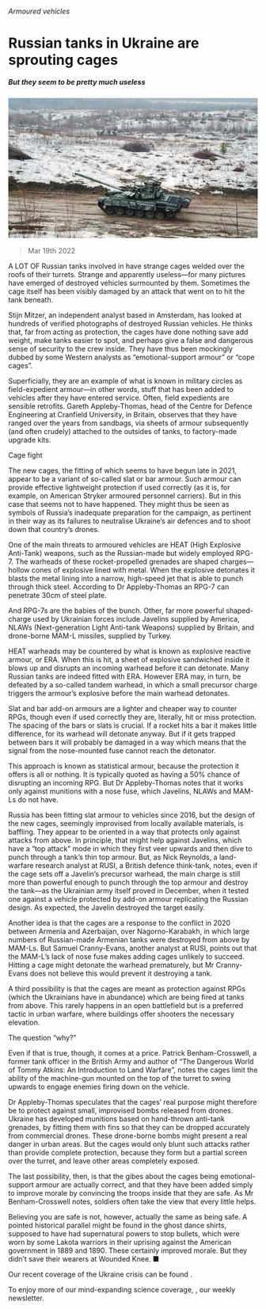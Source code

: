 ###### Armoured vehicles

# Russian tanks in Ukraine are sprouting cages 

##### But they seem to be pretty much useless 

![image](images/20220319_stp001.jpg) 

> Mar 19th 2022 

A LOT OF Russian tanks involved in  have strange cages welded over the roofs of their turrets. Strange and apparently useless—for many pictures have emerged of destroyed vehicles surmounted by them. Sometimes the cage itself has been visibly damaged by an attack that went on to hit the tank beneath.

Stijn Mitzer, an independent analyst based in Amsterdam, has looked at hundreds of verified photographs of destroyed Russian vehicles. He thinks that, far from acting as protection, the cages have done nothing save add weight, make tanks easier to spot, and perhaps give a false and dangerous sense of security to the crew inside. They have thus been mockingly dubbed by some Western analysts as “emotional-support armour” or “cope cages”.


Superficially, they are an example of what is known in military circles as field-expedient armour—in other words, stuff that has been added to vehicles after they have entered service. Often, field expedients are sensible retrofits. Gareth Appleby-Thomas, head of the Centre for Defence Engineering at Cranfield University, in Britain, observes that they have ranged over the years from sandbags, via sheets of armour subsequently (and often crudely) attached to the outsides of tanks, to factory-made upgrade kits.

Cage fight

The new cages, the fitting of which seems to have begun late in 2021, appear to be a variant of so-called slat or bar armour. Such armour can provide effective lightweight protection if used correctly (as it is, for example, on American Stryker armoured personnel carriers). But in this case that seems not to have happened. They might thus be seen as symbols of Russia’s inadequate preparation for the campaign, as pertinent in their way as its failures to neutralise Ukraine’s air defences and to shoot down that country’s drones.

One of the main threats to armoured vehicles are HEAT (High Explosive Anti-Tank) weapons, such as the Russian-made but widely employed RPG-7. The warheads of these rocket-propelled grenades are shaped charges—hollow cones of explosive lined with metal. When the explosive detonates it blasts the metal lining into a narrow, high-speed jet that is able to punch through thick steel. According to Dr Appleby-Thomas an RPG-7 can penetrate 30cm of steel plate.

And RPG-7s are the babies of the bunch. Other, far more powerful shaped-charge  used by Ukrainian forces include Javelins supplied by America, NLAWs (Next-generation Light Anti-tank Weapons) supplied by Britain, and drone-borne MAM-L missiles, supplied by Turkey.

HEAT warheads may be countered by what is known as explosive reactive armour, or ERA. When this is hit, a sheet of explosive sandwiched inside it blows up and disrupts an incoming warhead before it can detonate. Many Russian tanks are indeed fitted with ERA. However ERA may, in turn, be defeated by a so-called tandem warhead, in which a small precursor charge triggers the armour’s explosive before the main warhead detonates.

Slat and bar add-on armours are a lighter and cheaper way to counter RPGs, though even if used correctly they are, literally, hit or miss protection. The spacing of the bars or slats is crucial. If a rocket hits a bar it makes little difference, for its warhead will detonate anyway. But if it gets trapped between bars it will probably be damaged in a way which means that the signal from the nose-mounted fuse cannot reach the detonator.

This approach is known as statistical armour, because the protection it offers is all or nothing. It is typically quoted as having a 50% chance of disrupting an incoming RPG. But Dr Appleby-Thomas notes that it works only against munitions with a nose fuse, which Javelins, NLAWs and MAM-Ls do not have.

Russia has been fitting slat armour to vehicles since 2016, but the design of the new cages, seemingly improvised from locally available materials, is baffling. They appear to be oriented in a way that protects only against attacks from above. In principle, that might help against Javelins, which have a “top attack” mode in which they first veer upwards and then dive to punch through a tank’s thin top armour. But, as Nick Reynolds, a land-warfare research analyst at RUSI, a British defence think-tank, notes, even if the cage sets off a Javelin’s precursor warhead, the main charge is still more than powerful enough to punch through the top armour and destroy the tank—as the Ukrainian army itself proved in December, when it tested one against a vehicle protected by add-on armour replicating the Russian design. As expected, the Javelin destroyed the target easily.

Another idea is that the cages are a response to the conflict in 2020 between Armenia and Azerbaijan, over Nagorno-Karabakh, in which large numbers of Russian-made Armenian tanks were destroyed from above by MAM-Ls. But Samuel Cranny-Evans, another analyst at RUSI, points out that the MAM-L’s lack of nose fuse makes adding cages unlikely to succeed. Hitting a cage might detonate the warhead prematurely, but Mr Cranny-Evans does not believe this would prevent it destroying a tank.

A third possibility is that the cages are meant as protection against RPGs (which the Ukrainians have in abundance) which are being fired at tanks from above. This rarely happens in an open battlefield but is a preferred tactic in urban warfare, where buildings offer shooters the necessary elevation.

The question “why?”

Even if that is true, though, it comes at a price. Patrick Benham-Crosswell, a former tank officer in the British Army and author of “The Dangerous World of Tommy Atkins: An Introduction to Land Warfare”, notes the cages limit the ability of the machine-gun mounted on the top of the turret to swing upwards to engage enemies firing down on the vehicle.

Dr Appleby-Thomas speculates that the cages’ real purpose might therefore be to protect against small, improvised bombs released from drones. Ukraine has developed munitions based on hand-thrown anti-tank grenades, by fitting them with fins so that they can be dropped accurately from commercial drones. These drone-borne bombs might present a real danger in urban areas. But the cages would only blunt such attacks rather than provide complete protection, because they form but a partial screen over the turret, and leave other areas completely exposed.

The last possibility, then, is that the gibes about the cages being emotional-support armour are actually correct, and that they have been added simply to improve morale by convincing the troops inside that they are safe. As Mr Benham-Crosswell notes, soldiers often take the view that every little helps.

Believing you are safe is not, however, actually the same as being safe. A pointed historical parallel might be found in the ghost dance shirts, supposed to have had supernatural powers to stop bullets, which were worn by some Lakota warriors in their uprising against the American government in 1889 and 1890. These certainly improved morale. But they didn’t save their wearers at Wounded Knee. ■

Our recent coverage of the Ukraine crisis can be found .

To enjoy more of our mind-expanding science coverage, , our weekly newsletter.

